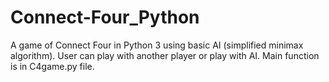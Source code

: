 # Connect-Four_Python

A game of Connect Four in Python 3 using basic AI (simplified minimax algorithm). User can play with another player or play with AI. Main function is in C4game.py file.
